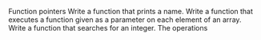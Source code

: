 Function pointers 
 Write a function that prints a name. 
 Write a function that executes a function given as a parameter on each element of an array. 
 Write a function that searches for an integer. 
 The operations 
